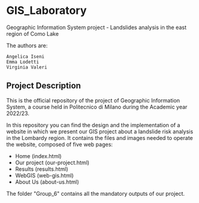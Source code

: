 # GIS_Laboratory
Geographic Information System project - Landslides analysis in the east region of Como Lake

The authors are:

    Angelica Iseni
    Emma Lodetti
    Virginia Valeri

## Project Description

This is the official repository of the project of Geographic Information System, a course held in Politecnico di Milano during the Academic year 2022/23.

In this repository you can find the design and the implementation of a website in which we present our GIS project about a landslide risk analysis in the Lombardy region. It contains the files and images needed to operate the website, composed of five web pages:

- Home (index.html)
- Our project (our-project.html)
- Results (results.html)
- WebGIS (web-gis.html)
- About Us (about-us.html)

The folder "Group_6" contains all the mandatory outputs of our project.

